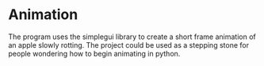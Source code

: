 # Animation
The program uses the simplegui library to create a short frame animation of an apple slowly rotting.
The project could be used as a stepping stone for people wondering how to begin animating in python.
